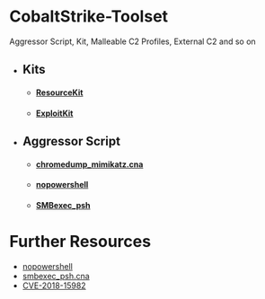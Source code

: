 # CobaltStrike-Toolset
Aggressor Script, Kit, Malleable C2 Profiles, External C2 and so on

- ##  Kits

  - #### [ResourceKit](https://github.com/360-A-Team/CobaltStrike-Toolset/tree/master/Kits/ResourceKit)

  - #### [ExploitKit](https://github.com/360-A-Team/CobaltStrike-Toolset/tree/master/Kits/ExploitKit)

- ## Aggressor Script

  - #### [chromedump_mimikatz.cna](https://github.com/360-A-Team/CobaltStrike-Toolset/blob/master/AggressorScript/chromedump_mimikatz.cna)

  - #### [nopowershell](https://github.com/360-A-Team/CobaltStrike-Toolset/blob/master/AggressorScript/nopowershell)

  - #### [SMBexec_psh](https://github.com/360-A-Team/CobaltStrike-Toolset/blob/master/AggressorScript/SMBexec_psh)
  
 
 # Further Resources
 * [nopowershell](https://github.com/bitsadmin/nopowershell)
 * [smbexec_psh.cna](https://gist.github.com/realoriginal/10d8c98845d85b03c552843bf7e1e4db)
 * [CVE-2018-15982](https://github.com/scanfsec/CVE-2018-15982)



